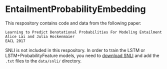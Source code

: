 # EntailmentProbabilityEmbedding

This respository contains code and data from the following paper:

    Learning to Predict Denotational Probabilities For Modeling Entailment
    Alice Lai and Julia Hockenmaier
    EACL 2017

SNLI is not included in this respository. In order to train the LSTM or LSTM+ProbabilityFeature models, you need to [download SNLI](https://nlp.stanford.edu/projects/snli/) and add the `.txt` files to the `data/snli/` directory.

